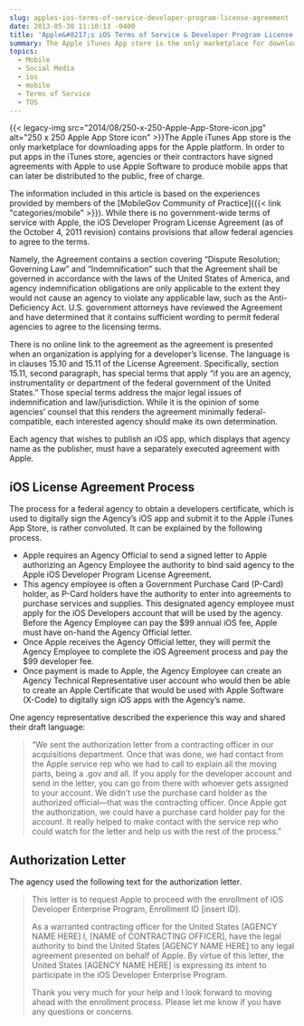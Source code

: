```yaml
---
slug: apples-ios-terms-of-service-developer-program-license-agreement
date: 2013-05-30 11:10:13 -0400
title: 'Apple&#8217;s iOS Terms of Service & Developer Program License Agreement'
summary: The Apple iTunes App store is the only marketplace for downloading apps for the Apple platform. In order to put apps in the iTunes store, agencies or their contractors have signed agreements with Apple to use Apple Software to produce mobile apps that can later
topics:
  - Mobile
  - Social Media
  - ios
  - mobile
  - Terms of Service
  - TOS
---
```


{{< legacy-img src="2014/08/250-x-250-Apple-App-Store-icon.jpg" alt="250 x 250 Apple App Store icon" >}}The Apple iTunes App store is the only marketplace for downloading apps for the Apple platform. In order to put apps in the iTunes store, agencies or their contractors have signed agreements with Apple to use Apple Software to produce mobile apps that can later be distributed to the public, free of charge.

The information included in this article is based on the experiences provided by members of the [MobileGov Community of Practice]({{< link "categories/mobile" >}}). While there is no government-wide terms of service with Apple, the iOS Developer Program License Agreement (as of the October 4, 2011 revision) contains provisions that allow federal agencies to agree to the terms.

Namely, the Agreement contains a section covering “Dispute Resolution; Governing Law” and “Indemnification” such that the Agreement shall be governed in accordance with the laws of the United States of America, and agency indemnification obligations are only applicable to the extent they would not cause an agency to violate any applicable law, such as the Anti-Deficiency Act. U.S. government attorneys have reviewed the Agreement and have determined that it contains sufficient wording to permit federal agencies to agree to the licensing terms.

There is no online link to the agreement as the agreement is presented when an organization is applying for a developer’s license. The language is in clauses 15.10 and 15.11 of the License Agreement. Specifically, section 15.11, second paragraph, has special terms that apply “if you are an agency, instrumentality or department of the federal government of the United States.” Those special terms address the major legal issues of indemnification and law/jurisdiction. While it is the opinion of some agencies’ counsel that this renders the agreement minimally federal-compatible, each interested agency should make its own determination.

Each agency that wishes to publish an iOS app, which displays that agency name as the publisher, must have a separately executed agreement with Apple.

## iOS License Agreement Process

The process for a federal agency to obtain a developers certificate, which is used to digitally sign the Agency’s iOS app and submit it to the Apple iTunes App Store, is rather convoluted. It can be explained by the following process.

  * Apple requires an Agency Official to send a signed letter to Apple authorizing an Agency Employee the authority to bind said agency to the Apple iOS Developer Program License Agreement.
  * This agency employee is often a Government Purchase Card (P-Card) holder, as P-Card holders have the authority to enter into agreements to purchase services and supplies. This designated agency employee must apply for the iOS Developers account that will be used by the agency. Before the Agency Employee can pay the $99 annual iOS fee, Apple must have on-hand the Agency Official letter.
  * Once Apple receives the Agency Official letter, they will permit the Agency Employee to complete the iOS Agreement process and pay the $99 developer fee.
  * Once payment is made to Apple, the Agency Employee can create an Agency Technical Representative user account who would then be able to create an Apple Certificate that would be used with Apple Software (X-Code) to digitally sign iOS apps with the Agency’s name.

One agency representative described the experience this way and shared their draft language:

> “We sent the authorization letter from a contracting officer in our acquisitions department. Once that was done, we had contact from the Apple service rep who we had to call to explain all the moving parts, being a .gov and all. If you apply for the developer account and send in the letter, you can go from there with whoever gets assigned to your account. We didn’t use the purchase card holder as the authorized official—that was the contracting officer. Once Apple got the authorization, we could have a purchase card holder pay for the account. It really helped to make contact with the service rep who could watch for the letter and help us with the rest of the process.”

## Authorization Letter

The agency used the following text for the authorization letter.

> This letter is to request Apple to proceed with the enrollment of iOS Developer Enterprise Program, Enrollment ID [insert ID].
> 
> As a warranted contracting officer for the United States [AGENCY NAME HERE] I, [NAME of CONTRACTING OFFICER], have the legal authority to bind the United States [AGENCY NAME HERE] to any legal agreement presented on behalf of Apple. By virtue of this letter, the United States [AGENCY NAME HERE] is expressing its intent to participate in the iOS Developer Enterprise Program.
> 
> Thank you very much for your help and I look forward to moving ahead with the enrollment process. Please let me know if you have any questions or concerns.